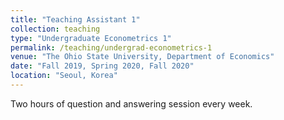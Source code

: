 ```yaml
---
title: "Teaching Assistant 1"
collection: teaching
type: "Undergraduate Econometrics 1"
permalink: /teaching/undergrad-econometrics-1
venue: "The Ohio State University, Department of Economics"
date: "Fall 2019, Spring 2020, Fall 2020"
location: "Seoul, Korea"
---
```


Two hours of question and answering session every week.
